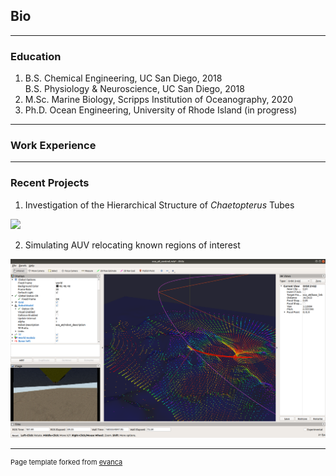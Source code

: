 ## Bio

---
### Education

1. B.S. Chemical Engineering, UC San Diego, 2018 <br>
   B.S. Physiology & Neuroscience, UC San Diego, 2018
2. M.Sc. Marine Biology, Scripps Institution of Oceanography, 2020
3. Ph.D. Ocean Engineering, University of Rhode Island (in progress)

---
### Work Experience

---
### Recent Projects
1. Investigation of the Hierarchical Structure of *Chaetopterus* Tubes
<img src="images/tube.png?raw=true"/>

2. Simulating AUV relocating known regions of interest
<img src="images/auv.png?raw=true"/>

---
<p style="font-size:11px">Page template forked from <a href="https://github.com/evanca/quick-portfolio">evanca</a></p>
<!-- Remove above link if you don't want to attibute -->
